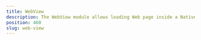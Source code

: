 ```yaml
---
title: WebView
description: The WebView module allows loading Web page inside a NativeScript application or displaying static HTML content with rich CSS. The component can be used for more advanced scenarios and for displaying dynamic HTML content.
position: 460
slug: web-view
---
```

